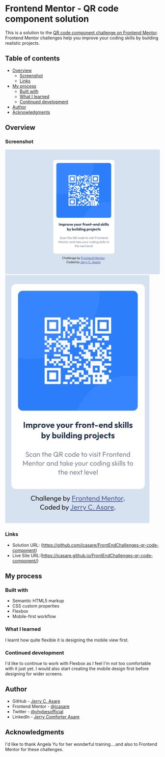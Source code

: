 # Frontend Mentor - QR code component solution

This is a solution to the [QR code component challenge on Frontend Mentor](https://www.frontendmentor.io/challenges/qr-code-component-iux_sIO_H). Frontend Mentor challenges help you improve your coding skills by building realistic projects.

## Table of contents

- [Overview](#overview)
  - [Screenshot](#screenshot)
  - [Links](#links)
- [My process](#my-process)
  - [Built with](#built-with)
  - [What I learned](#what-i-learned)
  - [Continued development](#continued-development)
- [Author](#author)
- [Acknowledgments](#acknowledgments)



## Overview

### Screenshot

  ![desktop-view](https://github.com/jcasare/FrontEndChallenges-qr-code-component/blob/main/design/qr-code-component-desktop-view.JPG?raw=true)
  ![mobile-view](https://github.com/jcasare/FrontEndChallenges-qr-code-component/blob/main/design/qr-code-component-mobile-view.JPG?raw=true)


### Links

- Solution URL: (https://github.com/jcasare/FrontEndChallenges-qr-code-component)
- Live Site URL:(https://jcasare.github.io/FrontEndChallenges-qr-code-component/)

## My process

### Built with

- Semantic HTML5 markup
- CSS custom properties
- Flexbox
- Mobile-first workflow


### What I learned

I learnt how quite flexible it is designing the mobile view first.


### Continued development

I'd like to continue to work with Flexbox as I feel I'm not too comfortable with it just yet. I would also start creating the mobile design first before designing for wider screens.




## Author

- GitHub - [Jerry C. Asare](https://www.github.com/jcasare)
- Frontend Mentor - [@jcasare](https://www.frontendmentor.io/profile/yourusername)
- Twitter - [@vhybesofficial](https://www.twitter.com/vhybesofficial)
- LinkedIn - [Jerry Comforter Asare](https://www.twitter.com/vhybesofficial)


## Acknowledgments

I'd like to thank Angela Yu for her wonderful training....and also to Frontend Mentor for these challenges.
